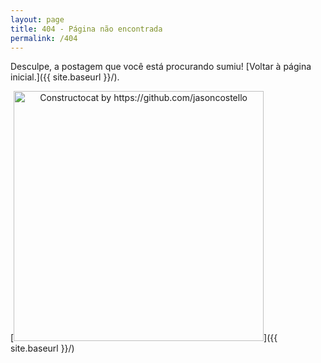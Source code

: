 ```yaml
---
layout: page
title: 404 - Página não encontrada
permalink: /404
---
```


Desculpe, a postagem que você está procurando sumiu! [Voltar à página inicial.]({{ site.baseurl }}/).

[<img  src="{{ site.baseurl }}/images/404.jpg" alt="Constructocat by https://github.com/jasoncostello" style="width: 400px; text-align: center"/>]({{ site.baseurl }}/)
